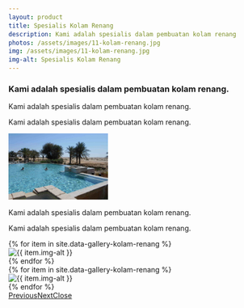 ```yaml
---
layout: product
title: Spesialis Kolam Renang
description: Kami adalah spesialis dalam pembuatan kolam renang
photos: /assets/images/11-kolam-renang.jpg
img: /assets/images/11-kolam-renang.jpg
img-alt: Spesialis Kolam Renang
---
```

<section class="features12 cid-rrbuvjz5nE" id="features12-u">
    <div class="container">
        <h3 class="mbr-section-subtitle pb-3 mbr-fonts-style display-5">
            Kami adalah spesialis dalam pembuatan kolam renang.
        </h3>
        <div class="media-container-row pt-5">
            <div class="block-content align-right">
                <div class="card pl-3 pr-3 pb-5">
                    <div class="mbr-card-img-title">
                        <div class="mbr-crt-title">
                        </div>
                    </div>
                    <div class="card-box">
                        <p class="mbr-text mbr-section-text mbr-fonts-style display-7">
                            Kami adalah spesialis dalam pembuatan kolam renang.
                        </p>
                    </div>
                </div>
                <div class="card pl-3 pr-3">
                    <div class="mbr-card-img-title">
                        <div class="mbr-crt-title">
                        </div>
                    </div>
                    <div class="card-box">
                        <p class="mbr-text mbr-section-text mbr-fonts-style display-7">
                            Kami adalah spesialis dalam pembuatan kolam renang.
                        </p>
                    </div>
                </div>
            </div>
            <div class="mbr-figure m-auto" style="width: 39%;">
                <img src="/assets/images/11-kolam-renang.jpg" alt="Kami adalah spesialis dalam pembuatan kolam renang" title="Kami adalah spesialis dalam pembuatan kolam renang">
            </div>
            <div class="block-content align-left">
                <div class="card pl-3 pr-3 pb-5">
                    <div class="mbr-card-img-title">
                        <div class="mbr-crt-title">
                        </div>
                    </div>
                    <div class="card-box">
                        <p class="mbr-text mbr-section-text mbr-fonts-style display-7">
                            Kami adalah spesialis dalam pembuatan kolam renang.</p>
                    </div>
                </div>
                <div class="card pl-3 pr-3">
                    <div class="mbr-card-img-title">
                        <div class="mbr-crt-title">
                        </div>
                    </div>
                    <div class="card-box">
                        <p class="mbr-text mbr-section-text mbr-fonts-style display-7">
                            Kami adalah spesialis dalam pembuatan kolam renang.
                        </p>
                    </div>
                </div>
            </div>
        </div>
    </div>
</section>

<section class="mbr-gallery mbr-slider-carousel cid-rr5zz839BY" id="gallery3-a">
    <div>
        <div>
            <!-- Filter -->
            <!-- Gallery -->
            <div class="mbr-gallery-row">
                <div class="mbr-gallery-layout-default">
                    <div>
                        <div>
                            {% for item in site.data-gallery-kolam-renang %}
                            <div class="mbr-gallery-item mbr-gallery-item--p0" data-video-url="false" data-tags="Awesome">
                                <div href="#lb-gallery3-a" data-slide-to="{{ item.number }}" data-toggle="modal"><img src="{{ item.img-src }}" alt="{{ item.img-alt }}" title="{{ item.img-title }}"><span class="icon-focus"></span></div>
                            </div>
                            {% endfor %}
                        </div>
                    </div>
                    <div class="clearfix"></div>
                </div>
            </div><!-- Lightbox -->
            <div data-app-prevent-settings="" class="mbr-slider modal fade carousel slide" tabindex="-1" data-keyboard="true" data-interval="false" id="lb-gallery3-a">
                <div class="modal-dialog">
                    <div class="modal-content">
                        <div class="modal-body">
                            <div class="carousel-inner">
                                {% for item in site.data-gallery-kolam-renang %}
                                <div class="carousel-item {{ item.carousel-active }}"><img src="{{ item.img-src }}" alt="{{ item.img-alt }}" title="{{ item.img-title }}"></div>
                                {% endfor %}
                            </div>
                            <a class="carousel-control carousel-control-prev" role="button" data-slide="prev" href="#lb-gallery3-a"><span class="mbri-left mbr-iconfont" aria-hidden="true"></span><span class="sr-only">Previous</span></a><a class="carousel-control carousel-control-next" role="button" data-slide="next" href="#lb-gallery3-a"><span class="mbri-right mbr-iconfont" aria-hidden="true"></span><span class="sr-only">Next</span></a><a class="close" href="#" role="button" data-dismiss="modal"><span class="sr-only">Close</span></a>
                        </div>
                    </div>
                </div>
            </div>
        </div>
    </div>
</section>